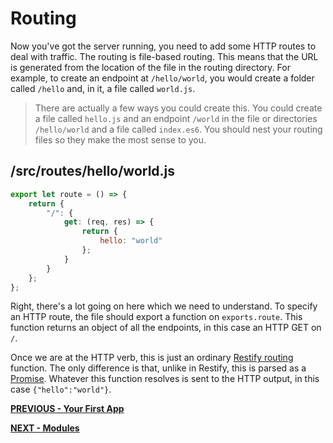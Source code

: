 # Routing

Now you've got the server running, you need to add some HTTP routes to deal with traffic. The routing is file-based routing. This
means that the URL is generated from the location of the file in the routing directory. For example, to create an endpoint at
`/hello/world`, you would create a folder called `/hello` and, in it, a file called `world.js`.

> There are actually a few ways you could create this. You could create a file called `hello.js` and an endpoint `/world` in the file
> or directories `/hello/world` and a file called `index.es6`. You should nest your routing files so they make the most sense to you.

## /src/routes/hello/world.js

```javascript
export let route = () => {
    return {
        "/": {
            get: (req, res) => {
                return {
                    hello: "world"
                };
            }
        }
    };
};
```

Right, there's a lot going on here which we need to understand. To specify an HTTP route, the file should export a function on
`exports.route`. This function returns an object of all the endpoints, in this case an HTTP GET on `/`.

Once we are at the HTTP verb, this is just an ordinary [Restify routing](http://restify.com/#routing) function. The only difference is
that, unlike in Restify, this is parsed as a [Promise](https://developer.mozilla.org/en/docs/Web/JavaScript/Reference/Global_Objects/Promise).
Whatever this function resolves is sent to the HTTP output, in this case `{"hello":"world"}`.

**[PREVIOUS - Your First App](your-first-app.md)**

**[NEXT - Modules](modules.md)**
